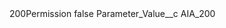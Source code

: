 <?xml version="1.0" encoding="UTF-8"?>
<CustomMetadata xmlns="http://soap.sforce.com/2006/04/metadata" xmlns:xsi="http://www.w3.org/2001/XMLSchema-instance" xmlns:xsd="http://www.w3.org/2001/XMLSchema">
    <label>200Permission</label>
    <protected>false</protected>
    <values>
        <field>Parameter_Value__c</field>
        <value xsi:type="xsd:string">AIA_200</value>
    </values>
</CustomMetadata>
